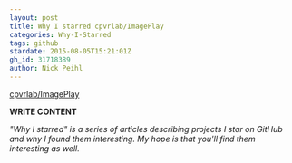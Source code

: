 ```yaml
---
layout: post
title: Why I starred cpvrlab/ImagePlay
categories: Why-I-Starred
tags: github
stardate: 2015-08-05T15:21:01Z
gh_id: 31718389
author: Nick Peihl
---
```


[cpvrlab/ImagePlay](https://github.com/cpvrlab/ImagePlay)

**WRITE CONTENT**

*"Why I starred" is a series of articles describing projects I star on GitHub and why I found them interesting. My hope is that you'll find them interesting as well.*

